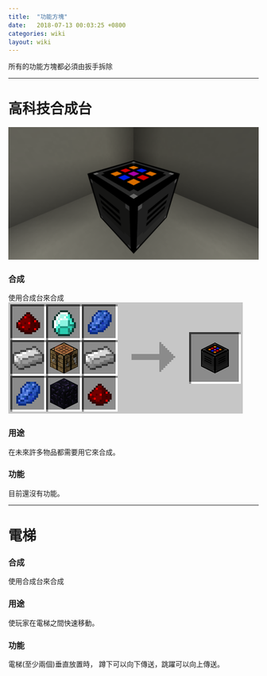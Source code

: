 ```yaml
---
title:  "功能方塊"
date:   2018-07-13 00:03:25 +0800
categories: wiki
layout: wiki
---
```



所有的功能方塊都必須由扳手拆除


*****
# 高科技合成台
![](/assets/img/wiki/ht-ct/overview.png)
### 合成
使用合成台來合成
![](/assets/img/wiki/ht-ct/recipe.png)
### 用途
在未來許多物品都需要用它來合成。
### 功能
目前還沒有功能。

*****
# 電梯

### 合成
使用合成台來合成

### 用途
使玩家在電梯之間快速移動。
### 功能
電梯(至少兩個)垂直放置時，
蹲下可以向下傳送，跳躍可以向上傳送。